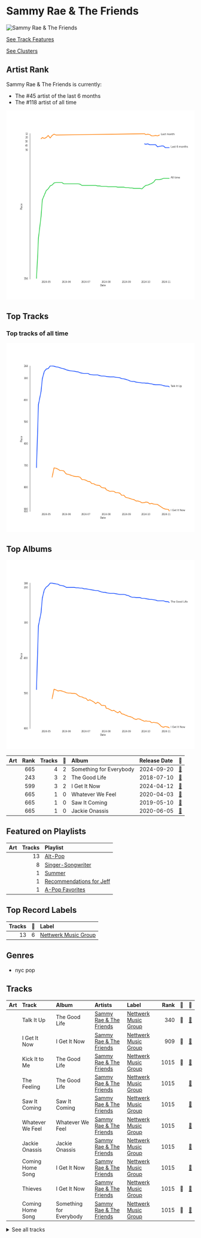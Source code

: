 
# Sammy Rae & The Friends


<img src="https://i.scdn.co/image/ab6761610000e5eb5aa2cd4bb1ebf4fa8611b1e6" alt="Sammy Rae &amp; The Friends" width="100" />

[See Track Features](audio_features.md)

[See Clusters](clusters/overview.md)

## Artist Rank
Sammy Rae & The Friends is currently:
- The #45 artist of the last 6 months
- The #118 artist of all time

![Rank of Sammy Rae & The Friends over time](../../images/artists/sammy_rae___the_friends/rank_time_series.png)
## Top Tracks


### Top tracks of all time

![Track score ranking over time](../../images/artists/sammy_rae___the_friends/track_rank_time_series_score.png)
## Top Albums

![Album ranking over time](../../images/artists/sammy_rae___the_friends/album_rank_time_series.png)

| Art | Rank | Tracks | 💚 | Album | Release Date | 🔗 |
|:---|---:|---:|---:|:---|:---|:---|
| <img src="https://i.scdn.co/image/ab67616d0000b27397c6ad2505c3c67f99b49ac5" alt="" width="50" /> | 665 | 4 | 2 | Something for Everybody | 2024-09-20 | [🔗](https://open.spotify.com/album/0t0hNxHpqtvn7dT3YO18ma) |
| <img src="https://i.scdn.co/image/ab67616d0000b2733378545422c5257483f6230e" alt="" width="50" /> | 243 | 3 | 2 | The Good Life | 2018-07-10 | [🔗](https://open.spotify.com/album/4s1igjt5YJe7s7BdCeX3DX) |
| <img src="https://i.scdn.co/image/ab67616d0000b2739d43af9a040457f0eb9c478b" alt="" width="50" /> | 599 | 3 | 2 | I Get It Now | 2024-04-12 | [🔗](https://open.spotify.com/album/5zZHAGHasjwkR9B1xX3Xq6) |
| <img src="https://i.scdn.co/image/ab67616d0000b2736646e03c0ee350a175ab6d5b" alt="" width="50" /> | 665 | 1 | 0 | Whatever We Feel | 2020-04-03 | [🔗](https://open.spotify.com/album/4Qcemk272gcxq9D6ca40Xz) |
| <img src="https://i.scdn.co/image/ab67616d0000b27331cfb3b6d1abde235358f218" alt="" width="50" /> | 665 | 1 | 0 | Saw It Coming | 2019-05-10 | [🔗](https://open.spotify.com/album/1rMlFYPvk8FFDQYIJ8pudV) |
| <img src="https://i.scdn.co/image/ab67616d0000b273e1682852b11d632281aa59dd" alt="" width="50" /> | 665 | 1 | 0 | Jackie Onassis | 2020-06-05 | [🔗](https://open.spotify.com/album/0E8rl16O1VgYyRMRzff3r6) |

## Featured on Playlists
| Art | Tracks | Playlist |
|:---|---:|:---|
| <img src="https://mosaic.scdn.co/640/ab67616d00001e0298d4c378a8c78e84bfcf7743ab67616d00001e02b0ed835957dbf3c63184a3bcab67616d00001e02ca96a3471c3cb5128e64195fab67616d00001e02f6749fd9a1027b244f061e87" alt="" width="50" /> | 13 | [Alt-Pop](../../playlists/alt-pop/overview.md) |
| <img src="https://mosaic.scdn.co/640/ab67616d00001e02022b4010e20659300f42c375ab67616d00001e020e402844f1b6be3102d339f2ab67616d00001e02119ad2ebc0d33edf847ed8c6ab67616d00001e021946747b8692919f98918ec4" alt="" width="50" /> | 8 | [Singer-Songwriter](../../playlists/singer-songwriter/overview.md) |
| <img src="https://mosaic.scdn.co/640/ab67616d00001e0204878afb19613a94d37b29ceab67616d00001e021544041d0285585cc92c2709ab67616d00001e02570f746ccc2c75af070da1e0ab67616d00001e02d8cc2281fcd4519ca020926b" alt="" width="50" /> | 1 | [Summer](../../playlists/summer/overview.md) |
| <img src="https://mosaic.scdn.co/640/ab67616d00001e024897a7925914a3a10ce68c31ab67616d00001e024ed058b71650a6ca2c04adffab67616d00001e02bf5f4138ebc9ba3fd6f0cde9ab67616d00001e02d8856d19e1f5784ed643d862" alt="" width="50" /> | 1 | [Recommendations for Jeff](../../playlists/recommendations_for_jeff/overview.md) |
| <img src="https://mosaic.scdn.co/640/ab67616d00001e02022b4010e20659300f42c375ab67616d00001e02527d94ecf554774fc313bf48ab67616d00001e02c8b444df094279e70d0ed856ab67616d00001e02d0ec2db731952a7efabc6397" alt="" width="50" /> | 1 | [A-Pop Favorites](../../playlists/a-pop_favorites/overview.md) |

## Top Record Labels

| Tracks | 💚 | Label |
|---:|---:|:---|
| 13 | 6 | [Nettwerk Music Group](../../labels/nettwerk_music_group/overview.md) |

## Genres

- nyc pop

## Tracks

| Art | Track | Album | Artists | Label | Rank | 💚 | 🔗 |
|:---|:---|:---|:---|:---|---:|:---|:---|
| <img src="https://i.scdn.co/image/ab67616d0000b2733378545422c5257483f6230e" alt="" width="50" /> | Talk It Up | The Good Life | [Sammy Rae & The Friends](overview.md) | [Nettwerk Music Group](../../labels/nettwerk_music_group) | 340 | 💚 | [🔗](https://open.spotify.com/track/7FQCZ5i5bmQ76LoGHyVcX0) |
| <img src="https://i.scdn.co/image/ab67616d0000b2739d43af9a040457f0eb9c478b" alt="" width="50" /> | I Get It Now | I Get It Now | [Sammy Rae & The Friends](overview.md) | [Nettwerk Music Group](../../labels/nettwerk_music_group) | 909 | 💚 | [🔗](https://open.spotify.com/track/03ECDyILFfQ98k106zwcIt) |
| <img src="https://i.scdn.co/image/ab67616d0000b2733378545422c5257483f6230e" alt="" width="50" /> | Kick It to Me | The Good Life | [Sammy Rae & The Friends](overview.md) | [Nettwerk Music Group](../../labels/nettwerk_music_group) | 1015 | 💚 | [🔗](https://open.spotify.com/track/6QZbDUZEgkwaVWROtWzjQ0) |
| <img src="https://i.scdn.co/image/ab67616d0000b2733378545422c5257483f6230e" alt="" width="50" /> | The Feeling | The Good Life | [Sammy Rae & The Friends](overview.md) | [Nettwerk Music Group](../../labels/nettwerk_music_group) | 1015 | | [🔗](https://open.spotify.com/track/0dmCos7GHCr5PRKp5LNGH7) |
| <img src="https://i.scdn.co/image/ab67616d0000b27331cfb3b6d1abde235358f218" alt="" width="50" /> | Saw It Coming | Saw It Coming | [Sammy Rae & The Friends](overview.md) | [Nettwerk Music Group](../../labels/nettwerk_music_group) | 1015 | | [🔗](https://open.spotify.com/track/0hU26xDCONlEnAtcMGw4NC) |
| <img src="https://i.scdn.co/image/ab67616d0000b2736646e03c0ee350a175ab6d5b" alt="" width="50" /> | Whatever We Feel | Whatever We Feel | [Sammy Rae & The Friends](overview.md) | [Nettwerk Music Group](../../labels/nettwerk_music_group) | 1015 | | [🔗](https://open.spotify.com/track/4H9jGVkfJkjc6pWFfn2KSN) |
| <img src="https://i.scdn.co/image/ab67616d0000b273e1682852b11d632281aa59dd" alt="" width="50" /> | Jackie Onassis | Jackie Onassis | [Sammy Rae & The Friends](overview.md) | [Nettwerk Music Group](../../labels/nettwerk_music_group) | 1015 | | [🔗](https://open.spotify.com/track/7GPBA8xjMJyN6SjoKd4O9E) |
| <img src="https://i.scdn.co/image/ab67616d0000b2739d43af9a040457f0eb9c478b" alt="" width="50" /> | Coming Home Song | I Get It Now | [Sammy Rae & The Friends](overview.md) | [Nettwerk Music Group](../../labels/nettwerk_music_group) | 1015 | | [🔗](https://open.spotify.com/track/3RhLH5ROodko8Se1kRpjJ1) |
| <img src="https://i.scdn.co/image/ab67616d0000b2739d43af9a040457f0eb9c478b" alt="" width="50" /> | Thieves | I Get It Now | [Sammy Rae & The Friends](overview.md) | [Nettwerk Music Group](../../labels/nettwerk_music_group) | 1015 | 💚 | [🔗](https://open.spotify.com/track/5v4JBxzAfArnWg3n3MhRRl) |
| <img src="https://i.scdn.co/image/ab67616d0000b27397c6ad2505c3c67f99b49ac5" alt="" width="50" /> | Coming Home Song | Something for Everybody | [Sammy Rae & The Friends](overview.md) | [Nettwerk Music Group](../../labels/nettwerk_music_group) | 1015 | 💚 | [🔗](https://open.spotify.com/track/4XeCHgZ6vhNwFFaV1zR8oS) |


<details>
<summary>See all tracks</summary>

| Art | Track | Album | Artists | Label | Rank | 💚 | 🔗 |
|:---|:---|:---|:---|:---|---:|:---|:---|
| <img src="https://i.scdn.co/image/ab67616d0000b27397c6ad2505c3c67f99b49ac5" alt="" width="50" /> | Good Time Tavern | Something for Everybody | [Sammy Rae & The Friends](overview.md) | [Nettwerk Music Group](../../labels/nettwerk_music_group) | 1015 | | [🔗](https://open.spotify.com/track/5ETuNqDyD25GQ6ygYHaDcd) |
| <img src="https://i.scdn.co/image/ab67616d0000b27397c6ad2505c3c67f99b49ac5" alt="" width="50" /> | No Rulebook | Something for Everybody | [Sammy Rae & The Friends](overview.md) | [Nettwerk Music Group](../../labels/nettwerk_music_group) | 1015 | | [🔗](https://open.spotify.com/track/0E9uXoHs9JLyl6pjTVc8Qe) |
| <img src="https://i.scdn.co/image/ab67616d0000b27397c6ad2505c3c67f99b49ac5" alt="" width="50" /> | Thieves | Something for Everybody | [Sammy Rae & The Friends](overview.md) | [Nettwerk Music Group](../../labels/nettwerk_music_group) | 1015 | 💚 | [🔗](https://open.spotify.com/track/1w74CVsaIhyxbW3LvYdB9s) |

</details>

